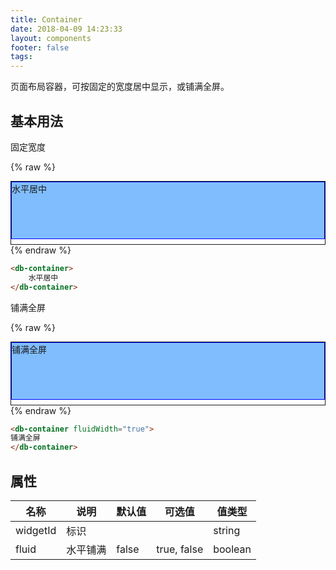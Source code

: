 ```yaml
---
title: Container
date: 2018-04-09 14:23:33
layout: components
footer: false
tags:
---
```


页面布局容器，可按固定的宽度居中显示，或铺满全屏。

## 基本用法

固定宽度

{% raw %}
<div style="background-color:white;height:100px;border: 1px solid;">
    <div style="background-color:#80bdff;height:90%; border: 1px solid blue;" class="container mt-1">水平居中</div>
</div>
{% endraw %}

```html
<db-container>
    水平居中
</db-container>
```

铺满全屏

{% raw %}
<div style="background-color:white;height:100px; border: 1px solid;" class="container-fluid">
    <div id="id" style="background-color:#80bdff;height:90%; border: 1px solid blue;" class="mt-1">
        铺满全屏
    </div>
</div>
{% endraw %}

```html
<db-container fluidWidth="true">
铺满全屏
</db-container>
```

## 属性

| 名称 | 说明 | 默认值 | 可选值 | 值类型 |
| ----- | ------ | ----- | ----- | --------- |
| widgetId| 标识 | | | string |
| fluid | 水平铺满 | false | true, false | boolean |

